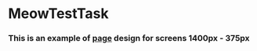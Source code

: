 # MeowTestTask

<h3>This is an example of 
<a href="https://www.figma.com/file/E6dhyEsNW8cckrOtfmcZel/Meow-(Test-task)?type=design&node-id=0-1&mode=design&t=6RxPXuJ0vGvo1cwq-0">page</a>
 design for screens 1400px - 375px
</h3>
